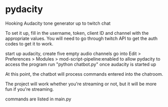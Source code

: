 # pydacity
Hooking Audacity tone generator up to twitch chat


To set it up, fill in the username, token, client ID and channel with the appropriate values. You will need to go through twitch API to get the auth codes to get it to work.

start up audacity, create five empty audio channels
go into Edit > Preferences > Modules > mod-script-pipeline:enabled to allow pydacity to access the program
run "python chatbot.py" once audacity is started up

At this point, the chatbot will process commands entered into the chatroom.

The project will work whether you're streaming or not, but it will be more fun if you're streaming.


commands are listed in main.py
